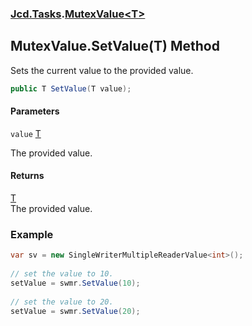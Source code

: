 ### [Jcd.Tasks](Jcd.Tasks.md 'Jcd.Tasks').[MutexValue&lt;T&gt;](Jcd.Tasks.MutexValue_T_.md 'Jcd.Tasks.MutexValue<T>')

## MutexValue<T>.SetValue(T) Method

Sets the current value to the provided value.

```csharp
public T SetValue(T value);
```
#### Parameters

<a name='Jcd.Tasks.MutexValue_T_.SetValue(T).value'></a>

`value` [T](Jcd.Tasks.MutexValue_T_.md#Jcd.Tasks.MutexValue_T_.T 'Jcd.Tasks.MutexValue<T>.T')

The provided value.

#### Returns
[T](Jcd.Tasks.MutexValue_T_.md#Jcd.Tasks.MutexValue_T_.T 'Jcd.Tasks.MutexValue<T>.T')  
The provided value.

### Example
  
```csharp  
var sv = new SingleWriterMultipleReaderValue<int>();  
  
// set the value to 10.  
setValue = swmr.SetValue(10);  
  
// set the value to 20.  
setValue = swmr.SetValue(20);  
```